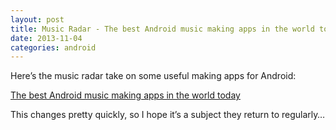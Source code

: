 ```yaml
---
layout: post
title: Music Radar - The best Android music making apps in the world today
date: 2013-11-04
categories: android
---
```


Here’s the music radar take on some useful making apps for Android:

[The best Android music making apps in the world today](http://www.musicradar.com/news/tech/the-best-android-music-making-apps-in-the-world-today-276167)

This changes pretty quickly, so I hope it’s a subject they return to regularly…
